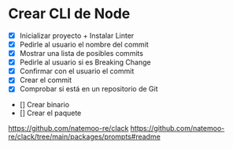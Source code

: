# Crear CLI de Node

- [X] Inicializar proyecto + Instalar Linter
- [X] Pedirle al usuario el nombre del commit
- [X] Mostrar una lista de posibles commits
- [X] Pedirle al usuario si es Breaking Change
- [X] Confirmar con el usuario el commit
- [X] Crear el commit
- [X] Comprobar si está en un repositorio de Git
- [] Crear binario
- [] Crear el paquete


https://github.com/natemoo-re/clack
https://github.com/natemoo-re/clack/tree/main/packages/prompts#readme
